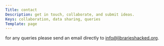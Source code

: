 ```yaml
---
Title: contact
Description: get in touch, collaborate, and submit ideas.
Keys: collaboration, data sharing, queries
Template: page
---
```


for any queries please send an email directly to [info@librarieshacked.org](mailto:info@librarieshacked.org).